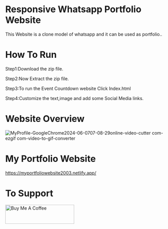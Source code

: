 # Responsive Whatsapp Portfolio Website
This Website is a clone model of whatsapp and it can be used as portfolio..

# How To Run 
Step1:Download the zip file.

Step2:Now Extract the zip file.

Step3:To run the Event Countdown website Click Index.html

Step4:Customize the text,image and add some Social Media links.

# Website Overview
![MyProfile-GoogleChrome2024-06-0707-08-29online-video-cutter com-ezgif com-video-to-gif-converter](https://github.com/ezhilezhil/Whatsapp-Clone-Portfolio/assets/167604422/5bf21d9b-f0e0-4c29-be91-40f44a3f3b82)

# My Portfolio Website
https://myportfoliowebsite2003.netlify.app/

# To Support 
<a href="https://www.buymeacoffee.com/ezhilarasu" target="_blank"><img src="https://cdn.buymeacoffee.com/buttons/v2/default-yellow.png" alt="Buy Me A Coffee" style="height: 60px !important;width: 217px !important;" ></a>

